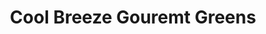 ---
title: "Cool Breeze Gouremt Greens"
url: /franklin-township/cool-breeze-gouremt-greens/
shop: Supermarkt
---